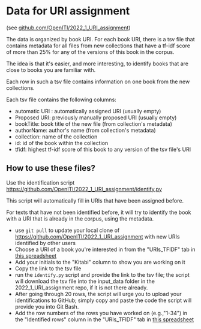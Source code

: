 # Data for URI assignment

(see [github.com/OpenITI/2022_1_URI_assignment](https://github.com/OpenITI/2022_1_URI_assignment))

The data is organized by book URI. For each book URI, there is a tsv file 
that contains metadata for all files from new collections that have a tf-idf score of
more than 25% for any of the versions of this book in the corpus.

The idea is that it's easier, and more interesting, to identify books that are close to books you are familiar with.

Each row in such a tsv file contains information on one book from the new collections. 

Each tsv file contains the following columns: 

* automatic URI	: automatically assigned URI (usually empty)
* Proposed URI: previously manually proposed URI (usually empty)
* bookTitle: book title of the new file (from collection's metadata)
* authorName: author's name (from collection's metadata)
* collection: name of the collection
* id: id of the book within the collection
* tfidf: highest tf-idf score of this book to any version of the tsv file's URI


## How to use these files?

Use the identification script https://github.com/OpenITI/2022_1_URI_assignment/identify.py

This script will automatically fill in URIs that have been assigned before.

For texts that have not been identified before, it will try to identify the book
with a URI that is already in the corpus, using the metadata.

* use `git pull` to update your local clone of https://github.com/OpenITI/2022_1_URI_assignment with new URIs identified by other users
* Choose a URI of a book you're interested in from the "URIs_TFIDF" tab in 
  [this spreadsheet](https://docs.google.com/spreadsheets/d/1KamnLCDhqJijznhvgZ3avi1YZb9fJXVO4l-DF2JzUHk/edit?usp=sharing)
* Add your initials to the "Kitabi" column to show you are working on it
* Copy the link to the tsv file
* run the `identify.py` script and provide the link to the tsv file; the script will download the tsv file into the input_data folder in the 2022_1_URI_assignment repo, if it is not there already.
* After going through 20 rows, the script will urge you to upload your identifications to GitHub; simply copy and paste the code the script will provide you into Git Bash.  
* Add the row numbers of the rows you have worked on (e.g.,"1-34") in the "Identified rows" column 
  in the "URIs_TFIDF" tab in [this spreadsheet](https://docs.google.com/spreadsheets/d/1KamnLCDhqJijznhvgZ3avi1YZb9fJXVO4l-DF2JzUHk/edit?usp=sharing)
